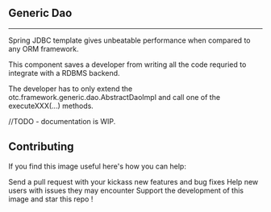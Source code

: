 ## Generic Dao
-----------

Spring JDBC template gives unbeatable performance when compared to any ORM framework.

This component saves a developer from writing all the code requried to integrate with a RDBMS backend.

The developer has to only extend the otc.framework.generic.dao.AbstractDaoImpl and call one of the executeXXX(...) methods.

//TODO - documentation is WIP.


## Contributing

If you find this image useful here's how you can help:

Send a pull request with your kickass new features and bug fixes
Help new users with issues they may encounter
Support the development of this image and star this repo !
